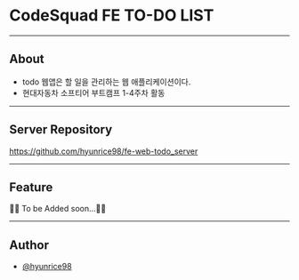 # CodeSquad FE TO-DO LIST

---
## About
* todo 웹앱은 할 일을 관리하는 웹 애플리케이션이다.
* 현대자동차 소프티어 부트캠프 1-4주차 활동

---
## Server Repository
https://github.com/hyunrice98/fe-web-todo_server

---
## Feature
👷‍♂️ To be Added soon...👷‍♂️

---
## Author
- [@hyunrice98](https://www.github.com/hyunrice98)